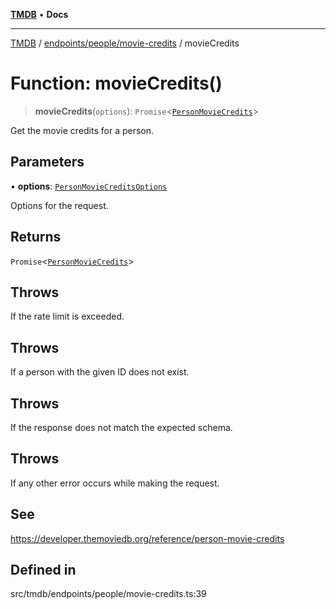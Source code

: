 [**TMDB**](../../../../README.md) • **Docs**

***

[TMDB](../../../../README.md) / [endpoints/people/movie-credits](../README.md) / movieCredits

# Function: movieCredits()

> **movieCredits**(`options`): `Promise`\<[`PersonMovieCredits`](../../../../structs/Schemas/type-aliases/PersonMovieCredits.md)\>

Get the movie credits for a person.

## Parameters

• **options**: [`PersonMovieCreditsOptions`](../type-aliases/PersonMovieCreditsOptions.md)

Options for the request.

## Returns

`Promise`\<[`PersonMovieCredits`](../../../../structs/Schemas/type-aliases/PersonMovieCredits.md)\>

## Throws

If the rate limit is exceeded.

## Throws

If a person with the given ID does not exist.

## Throws

If the response does not match the expected schema.

## Throws

If any other error occurs while making the request.

## See

https://developer.themoviedb.org/reference/person-movie-credits

## Defined in

src/tmdb/endpoints/people/movie-credits.ts:39
